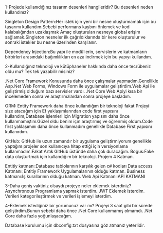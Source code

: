 1-Projede kullanıdığınız tasarım desenleri hangileridir? Bu desenleri neden kullandınız?

Singleton Design Pattern:Her istek için yeni bir nesne oluşturmamak için bu tasarımı kullandım.Sebebi performans kaybını önlemek ve kod kalabalığından  uzaklaşmak
Amaç oluşturulan nesneye global erişim sağlamak.Singleton nesneler ilk çağrıldıklarında bir kere oluşturulur ve sonraki istekler bu nesne üzerinden karşılanır.

Dependency Injection:Bu yapı ile modüllerin, servislerin ve katmanların birbirleri arasındaki bağımlılıkları en aza indirmek için bu yapıyı kullandım.

2-Kullandığınız teknoloji ve kütüphaneler hakkında daha önce tecrübeniz oldu mu? Tek tek
yazabilir misiniz?

.Net Core Framework Konusunda daha önce çalışmalar yapmadım.Genellikle Asp.Net Web Forms, Windows Form ile uygulamalar geliştirdim.Web Api ile geliştirmiş olduğum
bazı servisler vardı. .Net Core Web Apiyi kısa bir incelemeden sonra ve araştırmalardan sonra projeye başladım.

ORM: Entity Framework daha önce kullandığım bir teknoloji fakat Projeyi size atacağım için Ef yaklaşımlarından code first yapısını kullandım,Database işlemleri için  Migration yapısını daha 
önce kullanmamıştım.Güzel oldu benim için  araştırmış ve öğrenmiş oldum.Code first yaklaşımını daha önce kullanmadım genellikle Database First yapısını kullanırdım.

GitHub: GitHub ile uzun zamandır bir uygulama geliştirmiyorum genellikle yaptığım projeler son kullanıcıya hitap ettiği için versiyonlama kullanmadım.Fakat Artık
GitHub üstünde daha çok duracağım.
Bogus:Fake data oluşturtmak için kullandığım bir teknoloji.
Projem 4 Katman.

Entitiy katmanı:Database  tablolarının karşılık gelen c# kodları
Data access Katmanı: Entitiy Framework Uygulamalarının olduğu katman.
Business katmanı:İş kurallarının olduğu katman.
Web Api Katmanı:APİ KATMANI

3-Daha geniş vaktiniz olsaydı projeye neler eklemek isterdiniz?
Asynchronous Programlama yapmak isterdim.
JWT Eklemek isterdim.
Verileri kategorileştirmek ve verileri işlemeyi isterdim.

4-Eklemek istediğiniz bir yorumunuz var mı?
Projeyi 3 saat gibi bir sürede geliştirdim.Bunun sebebi daha önce .Net Core kullanmamış olmamdı. .Net Core daha fazla yoğunlaşacağım.



Database kurulumu için dbconfig.txt dosyasına göz atmanız yeterlidir.





